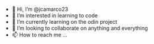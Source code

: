 - 👋 Hi, I’m @jcamarco23
- 👀 I’m interested in learning to code
- 🌱 I’m currently learning on the odin project
- 💞️ I’m looking to collaborate on anything and everything
- 📫 How to reach me ...

<!---
jcamarco23/jcamarco23 is a ✨ special ✨ repository because its `README.md` (this file) appears on your GitHub profile.
You can click the Preview link to take a look at your changes.
--->
